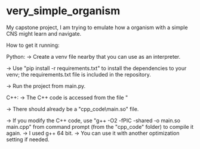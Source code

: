 # very_simple_organism
My capstone project, I am trying to emulate how a organism with a simple CNS might learn and navigate. 

How to get it running:


Python:
-> Create a venv file nearby that you can use as an interpreter. 

-> Use "pip install -r requirements.txt" to install the dependencies to your venv; 
the requirements.txt file is included in the repository. 

-> Run the project from main.py. 


C++:
-> The C++ code is accessed from the file "

-> There should already be a "cpp_code\main.so" file.

-> If you modify the C++ code, 
use "g++ -O2 -fPIC -shared -o main.so main.cpp" from 
command prompt (from the "cpp_code" folder) to compile it again.
	-> I used g++ 64 bit.
	-> You can use it with another optimization setting if needed.

